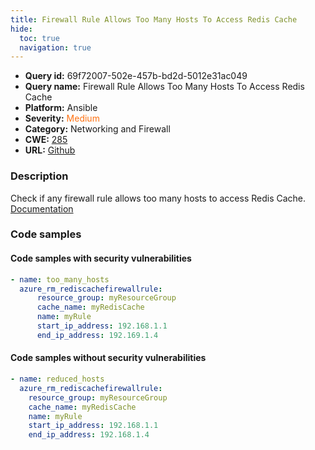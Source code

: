 ```yaml
---
title: Firewall Rule Allows Too Many Hosts To Access Redis Cache
hide:
  toc: true
  navigation: true
---
```


<style>
  .highlight .hll {
    background-color: #ff171742;
  }
  .md-content {
    max-width: 1100px;
    margin: 0 auto;
  }
</style>

-   **Query id:** 69f72007-502e-457b-bd2d-5012e31ac049
-   **Query name:** Firewall Rule Allows Too Many Hosts To Access Redis Cache
-   **Platform:** Ansible
-   **Severity:** <span style="color:#ff7213">Medium</span>
-   **Category:** Networking and Firewall
-   **CWE:** <a href="https://cwe.mitre.org/data/definitions/285.html" onclick="newWindowOpenerSafe(event, 'https://cwe.mitre.org/data/definitions/285.html')">285</a>
-   **URL:** [Github](https://github.com/Checkmarx/kics/tree/master/assets/queries/ansible/azure/firewall_rule_allows_too_many_hosts_to_access_redis_cache)

### Description
Check if any firewall rule allows too many hosts to access Redis Cache.<br>
[Documentation](https://docs.ansible.com/ansible/latest/collections/azure/azcollection/azure_rm_rediscachefirewallrule_module.html)

### Code samples
#### Code samples with security vulnerabilities
```yaml title="Positive test num. 1 - yaml file" hl_lines="6"
- name: too_many_hosts
  azure_rm_rediscachefirewallrule:
      resource_group: myResourceGroup
      cache_name: myRedisCache
      name: myRule
      start_ip_address: 192.168.1.1
      end_ip_address: 192.169.1.4

```


#### Code samples without security vulnerabilities
```yaml title="Negative test num. 1 - yaml file"
- name: reduced_hosts
  azure_rm_rediscachefirewallrule:
    resource_group: myResourceGroup
    cache_name: myRedisCache
    name: myRule
    start_ip_address: 192.168.1.1
    end_ip_address: 192.168.1.4

```
